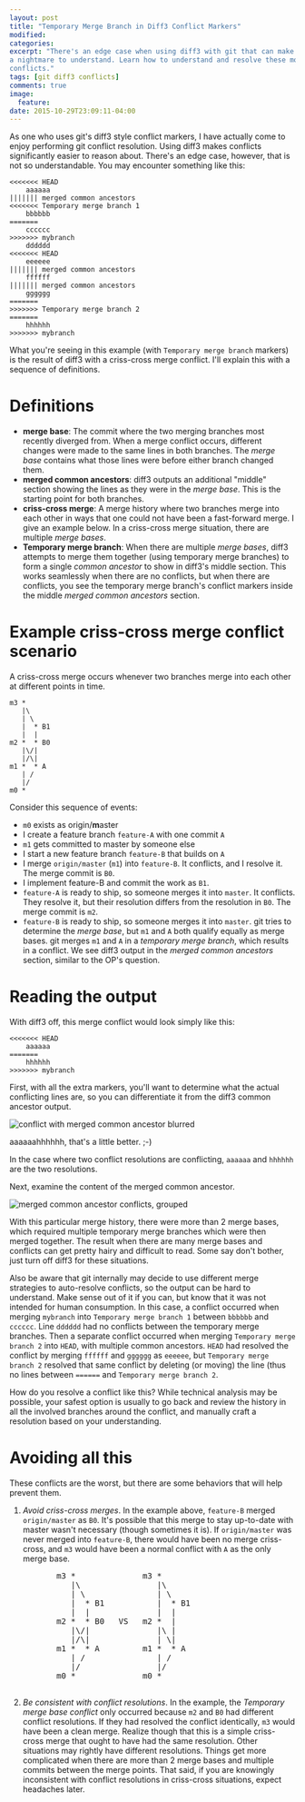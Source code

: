 ```yaml
---
layout: post
title: "Temporary Merge Branch in Diff3 Conflict Markers"
modified:
categories:
excerpt: "There's an edge case when using diff3 with git that can make conflicts
a nightmare to understand. Learn how to understand and resolve these most dreaded
conflicts."
tags: [git diff3 conflicts]
comments: true
image:
  feature:
date: 2015-10-29T23:09:11-04:00
---
```


As one who uses git's diff3 style conflict markers, I have actually come to enjoy
performing git conflict resolution. Using diff3 makes conflicts significantly easier
to reason about. There's an edge case, however, that is not so understandable. You
may encounter something like this:

    <<<<<<< HEAD
        aaaaaa
    ||||||| merged common ancestors
    <<<<<<< Temporary merge branch 1
        bbbbbb
    =======
        cccccc
    >>>>>>> mybranch
        dddddd
    <<<<<<< HEAD
        eeeeee
    ||||||| merged common ancestors
        ffffff
    ||||||| merged common ancestors
        gggggg
    =======
    >>>>>>> Temporary merge branch 2
    =======
        hhhhhh
    >>>>>>> mybranch

What you're seeing in this example (with `Temporary merge branch` markers) is the
result of diff3 with a criss-cross merge conflict. I'll explain this with a sequence
of definitions.

# Definitions

* **merge base**: The commit where the two merging branches most recently diverged
  from. When a merge conflict occurs, different changes were made to the same lines
  in both branches. The *merge base* contains what those lines were before either
  branch changed them.
* **merged common ancestors**: diff3 outputs an additional "middle" section showing
  the lines as they were in the *merge base*. This is the starting point for both
  branches.
* **criss-cross merge**: A merge history where two branches merge into each other in
  ways that one could not have been a fast-forward merge. I give an example below. In
  a criss-cross merge situation, there are multiple *merge bases*.
* **Temporary merge branch**: When there are multiple *merge bases*, diff3 attempts
  to merge them together (using temporary merge branches) to form a single *common
  ancestor* to show in diff3's middle section. This works seamlessly when there are
  no conflicts, but when there are conflicts, you see the temporary merge branch's
  conflict markers inside the middle *merged common ancestors* section.

# Example criss-cross merge conflict scenario

A criss-cross merge occurs whenever two branches merge into each other at different
points in time.

    m3 *
       |\
       | \
       |  * B1
       |  |
    m2 *  * B0
       |\/|
       |/\|
    m1 *  * A
       | /
       |/
    m0 *

Consider this sequence of events:

* `m0` exists as origin/**m**aster
* I create a feature branch `feature-A` with one commit `A`
* `m1` gets committed to master by someone else
* I start a new feature branch `feature-B` that builds on `A`
* I merge `origin/master` (`m1`) into `feature-B`. It conflicts, and I resolve it.
  The merge commit is `B0`.
* I implement feature-B and commit the work as `B1`.
* `feature-A` is ready to ship, so someone merges it into `master`. It conflicts.
  They resolve it, but their resolution differs from the resolution in `B0`. The
  merge commit is `m2`.
* `feature-B` is ready to ship, so someone merges it into `master`. git tries to
  determine the *merge base*, but `m1` and `A` both qualify equally as merge bases.
  git merges `m1` and `A` in a *temporary merge branch*, which results in a conflict.
  We see diff3 output in the *merged common ancestors* section, similar to the OP's
  question.

# Reading the output

With diff3 off, this merge conflict would look simply like this:

    <<<<<<< HEAD
        aaaaaa
    =======
        hhhhhh
    >>>>>>> mybranch

First, with all the extra markers, you'll want to determine what the actual
conflicting lines are, so you can differentiate it from the diff3 common ancestor
output.

![conflict with merged common ancestor blurred][1]

aaaaaahhhhhh, that's a little better. ;-)

In the case where two conflict resolutions are conflicting, `aaaaaa` and `hhhhhh` are
the two resolutions.

Next, examine the content of the merged common ancestor.

![merged common ancestor conflicts, grouped][2]

With this particular merge history, there were more than 2 merge bases, which
required multiple temporary merge branches which were then merged together. The
result when there are many merge bases and conflicts can get pretty hairy and
difficult to read. Some say don't bother, just turn off diff3 for these situations.

Also be aware that git internally may decide to use different merge strategies to
auto-resolve conflicts, so the output can be hard to understand. Make sense out of it
if you can, but know that it was not intended for human consumption. In this case, a
conflict occurred when merging `mybranch` into `Temporary merge branch 1` between
`bbbbbb` and `cccccc`. Line `dddddd` had no conflicts between the temporary merge
branches. Then a separate conflict occurred when merging `Temporary merge branch 2`
into `HEAD`, with multiple common ancestors. `HEAD` had resolved the conflict by
merging `ffffff` and `gggggg` as `eeeeee`, but `Temporary merge branch 2` resolved
that same conflict by deleting (or moving) the line (thus no lines between `======`
and `Temporary merge branch 2`.

  [1]: //i.stack.imgur.com/56OpC.png
  [2]: //i.stack.imgur.com/xTKq4.png

How do you resolve a conflict like this? While technical analysis may be possible,
your safest option is usually to go back and review the history in all the involved
branches around the conflict, and manually craft a resolution based on your
understanding.

# Avoiding all this

These conflicts are the worst, but there are some behaviors that will help prevent
them.

1. *Avoid criss-cross merges*. In the example above, `feature-B` merged
   `origin/master` as `B0`. It's possible that this merge to stay up-to-date with
   master wasn't necessary (though sometimes it is). If `origin/master` was never
   merged into `feature-B`, there would have been no merge criss-cross, and `m3`
   would have been a normal conflict with `A` as the only merge base.

    <pre>
          m3 *              m3 *
             |\                |\
             | \               | \
             |  * B1           |  * B1
             |  |              |  |
          m2 *  * B0   VS   m2 *  |
             |\/|              |\ |
             |/\|              | \|
          m1 *  * A         m1 *  * A
             | /               | /
             |/                |/
          m0 *              m0 *
    </pre>

2. *Be consistent with conflict resolutions*. In the example, the *Temporary merge
   base conflict* only occurred because `m2` and `B0` had different conflict
   resolutions. If they had resolved the conflict identically, `m3` would have been a
   clean merge. Realize though that this is a simple criss-cross merge that ought to
   have had the same resolution. Other situations may rightly have different
   resolutions. Things get more complicated when there are more than 2 merge bases
   and multiple commits between the merge points. That said, if you are knowingly
   inconsistent with conflict resolutions in criss-cross situations, expect headaches
   later.
